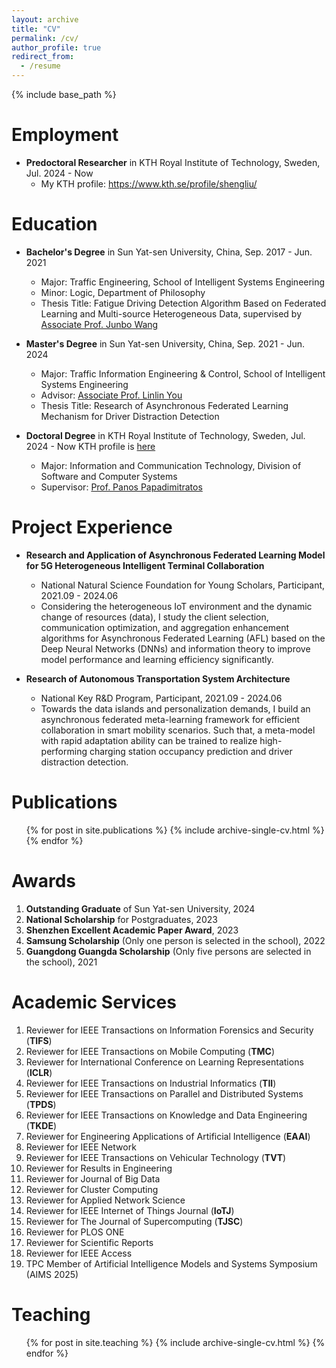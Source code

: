 ```yaml
---
layout: archive
title: "CV"
permalink: /cv/
author_profile: true
redirect_from:
  - /resume
---
```


{% include base_path %}

Employment 
======
* **Predoctoral Researcher** in KTH Royal Institute of Technology, Sweden, Jul. 2024 - Now  
   * My KTH profile: https://www.kth.se/profile/shengliu/


Education
======
* **Bachelor's Degree** in Sun Yat-sen University, China, Sep. 2017 - Jun. 2021
  * Major: Traffic Engineering, School of Intelligent Systems Engineering
  * Minor: Logic, Department of Philosophy
  * Thesis Title: Fatigue Driving Detection Algorithm Based on Federated Learning and Multi-source Heterogeneous Data, supervised by [Associate Prof. Junbo Wang](https://ise.sysu.edu.cn/teacher/teacher02/1364591.htm)

* **Master's Degree** in Sun Yat-sen University, China, Sep. 2021 - Jun. 2024  
  * Major: Traffic Information Engineering & Control, School of Intelligent Systems Engineering
  * Advisor: [Associate Prof. Linlin You](https://ise.sysu.edu.cn/teacher/teacher02/1371451.htm)
  * Thesis Title: Research of Asynchronous Federated Learning Mechanism for Driver Distraction Detection

* **Doctoral Degree** in KTH Royal Institute of Technology, Sweden, Jul. 2024 - Now  KTH profile is [here](https://www.kth.se/profile/shengliu/)
  * Major: Information and Communication Technology, Division of Software and Computer Systems
  * Supervisor: [Prof. Panos Papadimitratos](https://people.kth.se/~papadim/)


Project Experience
======
* **Research and Application of Asynchronous Federated Learning Model for 5G Heterogeneous Intelligent Terminal Collaboration** 
  * National Natural Science Foundation for Young Scholars, Participant, 2021.09 - 2024.06
  * Considering the heterogeneous IoT environment and the dynamic change of resources (data), I study the client selection, communication optimization, and aggregation enhancement algorithms for Asynchronous Federated Learning (AFL) based on the Deep Neural Networks (DNNs) and information theory to improve model performance and learning efficiency significantly.

* **Research of Autonomous Transportation System Architecture** 
  * National Key R&D Program, Participant, 2021.09 - 2024.06
  * Towards the data islands and personalization demands, I build an asynchronous federated meta-learning framework for efficient collaboration in smart mobility scenarios. Such that, a meta-model with rapid adaptation ability can be trained to realize high-performing charging station occupancy prediction and driver distraction detection.






Publications
======
  <ul>{% for post in site.publications %}
    {% include archive-single-cv.html %}
  {% endfor %}</ul>
  



Awards
======
1. **Outstanding Graduate** of Sun Yat-sen University, 2024
1. **National Scholarship** for Postgraduates, 2023
1. **Shenzhen Excellent Academic Paper Award**, 2023
1. **Samsung Scholarship** (Only one person is selected in the school), 2022
1. **Guangdong Guangda Scholarship** (Only five persons are selected in the school), 2021


Academic Services
======
1. Reviewer for IEEE Transactions on Information Forensics and Security (**TIFS**)
1. Reviewer for IEEE Transactions on Mobile Computing (**TMC**)
1. Reviewer for International Conference on Learning Representations (**ICLR**)
1. Reviewer for IEEE Transactions on Industrial Informatics (**TII**)
1. Reviewer for IEEE Transactions on Parallel and Distributed Systems (**TPDS**)
1. Reviewer for IEEE Transactions on Knowledge and Data Engineering (**TKDE**)
1. Reviewer for Engineering Applications of Artificial Intelligence (**EAAI**)
1. Reviewer for IEEE Network
1. Reviewer for IEEE Transactions on Vehicular Technology (**TVT**)
1. Reviewer for Results in Engineering
1. Reviewer for Journal of Big Data
1. Reviewer for Cluster Computing
1. Reviewer for Applied Network Science
1. Reviewer for IEEE Internet of Things Journal (**IoTJ**)
1. Reviewer for The Journal of Supercomputing (**TJSC**)
1. Reviewer for PLOS ONE
1. Reviewer for Scientific Reports
1. Reviewer for IEEE Access
1. TPC Member of Artificial Intelligence Models and Systems Symposium (AIMS 2025)

  
Teaching
======
  <ul>{% for post in site.teaching %}
    {% include archive-single-cv.html %}
  {% endfor %}</ul>
  

